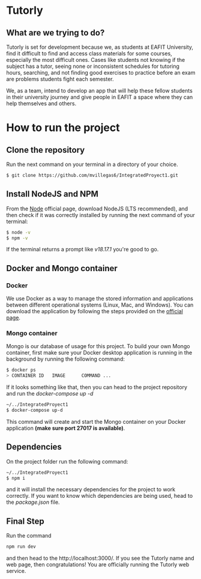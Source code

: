 # Tutorly

## What are we trying to do?
Tutorly is set for development because we, as students at EAFIT University, find it difficult to find and access class materials for some courses, especially the most difficult ones. Cases like students not knowing if the subject has a tutor, seeing none or inconsistent schedules for tutoring hours, searching, and not finding good exercises to practice before an exam are problems students fight each semester.

We, as a team, intend to develop an app that will help these fellow students in their university journey and give people in EAFIT a space where they can help themselves and others.

# How to run the project
## Clone the repository
Run the next command on your terminal in a directory of your choice.
```bash
$ git clone https://github.com/mvillegas6/IntegratedProyect1.git
```

## Install NodeJS and NPM
From the [Node](https://nodejs.org/en) official page, download NodeJS (LTS recommended), and then check if it was correctly installed by running the next command of your terminal:
```bash
$ node -v
$ npm -v
```
If the terminal returns a prompt like *v18.17.1* you're good to go.

## Docker and Mongo container
### Docker 
We use Docker as a way to manage the stored information and applications between different operational systems (Linux, Mac, and Windows). You can download the application by following the steps provided on the [official page](https://www.docker.com/).

### Mongo container
Mongo is our database of usage for this project. To build your own Mongo container, first make sure your Docker desktop application is running in the background by running the following command:
```bash
$ docker ps
> CONTAINER ID   IMAGE      COMMAND ...
```
If it looks something like that, then you can head to the project repository and run the *docker-compose up -d*
```bash
~/../IntegratedProyect1
$ docker-compose up-d
```
This command will create and start the Mongo container on your Docker application **(make sure port 27017 is available)**.

## Dependencies
On the project folder run the following command:
```bash
~/../IntegratedProyect1
$ npm i
```
and it will install the necessary dependencies for the project to work correctly. If you want to know which dependencies are  being used, head to the *package.json* file.

## Final Step
Run the command
```bash
npm run dev
```
and then head to the http://localhost:3000/. If you see the Tutorly name and web page, then congratulations! You are officially running the Tutorly web service.
